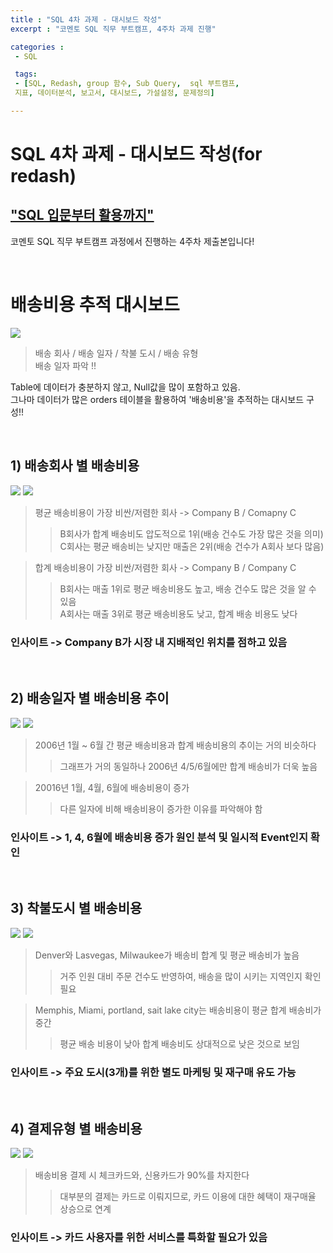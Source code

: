 ```yaml
---
title : "SQL 4차 과제 - 대시보드 작성"
excerpt : "코멘토 SQL 직무 부트캠프, 4주차 과제 진행"

categories :
 - SQL

 tags:
 - [SQL, Redash, group 함수, Sub Query,  sql 부트캠프,
 지표, 데이터분석, 보고서, 대시보드, 가설설정, 문제정의]

---
```


SQL 4차 과제 - 대시보드 작성(for redash)
===========================================

## ["SQL 입문부터 활용까지"](https://comento.kr/edu/learn/ITSW/%EB%8D%B0%EC%9D%B4%ED%84%B0-G546 )


코멘토 SQL 직무 부트캠프 과정에서 진행하는 4주차 제출본입니다!

<br/>  

# 배송비용 추적 대시보드

<img src="https://img1.daumcdn.net/thumb/R1280x0/?fname=http://t1.daumcdn.net/brunch/service/user/e0Ty/image/aMlCe1pUOjZUJAyrsoHGnC91G8Y.jpg">

> 배송 회사 / 배송 일자 / 착불 도시 / 배송 유형   
> 배송 일자 파악 !! 

Table에 데이터가 충분하지 않고, Null값을 많이 포함하고 있음.  
그나마 데이터가 많은 orders 테이블을 활용하여 '배송비용'을 추적하는 대시보드 구성!!  

<br/>


## 1) 배송회사 별 배송비용
<img src="https://img1.daumcdn.net/thumb/R1280x0/?fname=http://t1.daumcdn.net/brunch/service/user/e0Ty/image/V4PEf08kIFL7IFBCI0mjFeGrUpg.jpg">
<img src="https://img1.daumcdn.net/thumb/R1280x0/?fname=http://t1.daumcdn.net/brunch/service/user/e0Ty/image/_QCIZ0e5-aenBkZxALQ1AFAZbC0.jpg">

> 평균 배송비용이 가장 비싼/저렴한 회사 -> Company B / Comapny C 
>> B회사가 합계 배송비도 압도적으로 1위(배송 건수도 가장 많은 것을 의미)  
>> C회사는 평균 배송비는 낮지만 매출은 2위(배송 건수가 A회사 보다 많음)   
 
> 합계 배송비용이 가장 비싼/저렴한 회사 -> Company B / Company C  
>> B회사는 매출 1위로 평균 배송비용도 높고, 배송 건수도 많은 것을 알 수 있음    
>> A회사는 매출 3위로 평균 배송비용도 낮고, 합계 배송 비용도 낮다

### 인사이트 -> Company B가 시장 내 지배적인 위치를 점하고 있음  

<br/>

## 2) 배송일자 별 배송비용 추이
<img src="https://img1.daumcdn.net/thumb/R1280x0/?fname=http://t1.daumcdn.net/brunch/service/user/e0Ty/image/-FfK4c2wxl764wYENdybV7sIS4M.jpg">
<img src="https://img1.daumcdn.net/thumb/R1280x0/?fname=http://t1.daumcdn.net/brunch/service/user/e0Ty/image/ekNWwb-R1Pcfowb2psavgCNSNYs.jpg">

> 2006년 1월 ~ 6월 간 평균 배송비용과 합계 배송비용의 추이는 거의 비슷하다
>> 그래프가 거의 동일하나 2006년 4/5/6월에만 합계 배송비가 더욱 높음  
 
> 20016년 1월, 4월, 6월에 배송비용이 증가  
>> 다른 일자에 비해 배송비용이 증가한 이유를 파악해야 함

### 인사이트 -> 1, 4, 6월에 배송비용 증가 원인 분석 및 일시적 Event인지 확인  

<br/>

## 3) 착불도시 별 배송비용
<img src="https://img1.daumcdn.net/thumb/R1280x0/?fname=http://t1.daumcdn.net/brunch/service/user/e0Ty/image/6omgrgEBOsfm7REYeEToNbf6b7w.jpg">
<img src="https://img1.daumcdn.net/thumb/R1280x0/?fname=http://t1.daumcdn.net/brunch/service/user/e0Ty/image/Wf3WNRt8ttYhoZ6zX_khAKmCHGY.jpg">

> Denver와 Lasvegas, Milwaukee가 배송비 합계 및 평균 배송비가 높음
>> 거주 인원 대비 주문 건수도 반영하여, 배송을 많이 시키는 지역인지 확인 필요  
 
> Memphis, Miami, portland, sait lake city는 배송비용이 평균 합계 배송비가 중간  
>> 평균 배송 비용이 낮아 합계 배송비도 상대적으로 낮은 것으로 보임

### 인사이트 -> 주요 도시(3개)를 위한 별도 마케팅 및 재구매 유도 가능

<br/>

## 4) 결제유형 별 배송비용
<img src="https://img1.daumcdn.net/thumb/R1280x0/?fname=http://t1.daumcdn.net/brunch/service/user/e0Ty/image/eMPb6TfofXs0McMBsmKxHSqdBao.jpg">
<img src="https://img1.daumcdn.net/thumb/R1280x0/?fname=http://t1.daumcdn.net/brunch/service/user/e0Ty/image/Bm_XVKAAt2nXdixhbrJ6v5p5lR0.jpg">
 
> 배송비용 결제 시 체크카드와, 신용카드가 90%를 차지한다   
>> 대부분의 결제는 카드로 이뤄지므로, 카드 이용에 대한 혜택이 재구매율 상승으로 연계  

### 인사이트 -> 카드 사용자를 위한 서비스를 특화할 필요가 있음

<br/>
